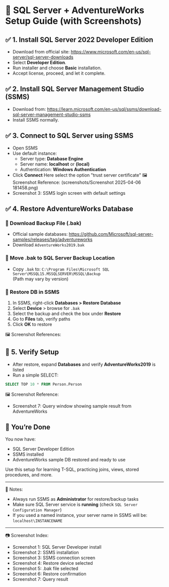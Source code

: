 # 🧠 SQL Server + AdventureWorks Setup Guide (with Screenshots)

## ✅ 1. Install SQL Server 2022 Developer Edition
- Download from official site: https://www.microsoft.com/en-us/sql-server/sql-server-downloads
- Select **Developer Edition**.
- Run installer and choose **Basic** installation.
- Accept license, proceed, and let it complete.


## ✅ 2. Install SQL Server Management Studio (SSMS)
- Download from: https://learn.microsoft.com/en-us/sql/ssms/download-sql-server-management-studio-ssms
- Install SSMS normally.



## ✅ 3. Connect to SQL Server using SSMS
- Open SSMS
- Use default instance:
  - Server type: **Database Engine**
  - Server name: **localhost** or **(local)**
  - Authentication: **Windows Authentication**
- Click **Connect**
Here select the option "trust server certificate"
🖼️ Screenshot Reference: (screenshots/Screenshot 2025-04-06 181458.png)
- Screenshot 3: SSMS login screen with default settings

## ✅ 4. Restore AdventureWorks Database

### 🔽 Download Backup File (.bak)
- Official sample databases: https://github.com/Microsoft/sql-server-samples/releases/tag/adventureworks
- Download `AdventureWorks2019.bak`

### 📁 Move .bak to SQL Server Backup Location
- Copy `.bak` to:
  `C:\Program Files\Microsoft SQL Server\MSSQL15.MSSQLSERVER\MSSQL\Backup`  
  (Path may vary by version)

### 🧩 Restore DB in SSMS
1. In SSMS, right-click **Databases > Restore Database**
2. Select **Device** > browse for `.bak`
3. Select the backup and check the box under **Restore**
4. Go to **Files** tab, verify paths
5. Click **OK** to restore

🖼️ Screenshot References:


## 🧪 5. Verify Setup
- After restore, expand **Databases** and verify **AdventureWorks2019** is listed
- Run a simple SELECT:

```sql
SELECT TOP 10 * FROM Person.Person
```

🖼️ Screenshot Reference:
- Screenshot 7: Query window showing sample result from AdventureWorks

## 🏁 You’re Done
You now have:
- SQL Server Developer Edition
- SSMS installed
- AdventureWorks sample DB restored and ready to use

Use this setup for learning T-SQL, practicing joins, views, stored procedures, and more.

---

📝 Notes:
- Always run SSMS as **Administrator** for restore/backup tasks
- Make sure SQL Server service is **running** (check `SQL Server Configuration Manager`)
- If you used a named instance, your server name in SSMS will be: `localhost\INSTANCENAME`

---

📷 Screenshot Index:
- Screenshot 1: SQL Server Developer install
- Screenshot 2: SSMS installation
- Screenshot 3: SSMS connection screen
- Screenshot 4: Restore device selected
- Screenshot 5: .bak file selected
- Screenshot 6: Restore confirmation
- Screenshot 7: Query result

